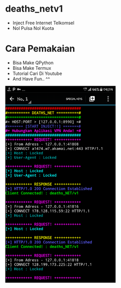 # deaths_netv1
- Inject Free Internet Telkomsel
- Nol Pulsa Nol Kuota

# Cara Pemakaian
- Bisa Make QPython
- Bisa Make Termux
- Tutorial Cari Di Youtube
- And Have Fun.. ^^
<img src="deaths_netv1.png" width="350" title="deaths_NETV1">
